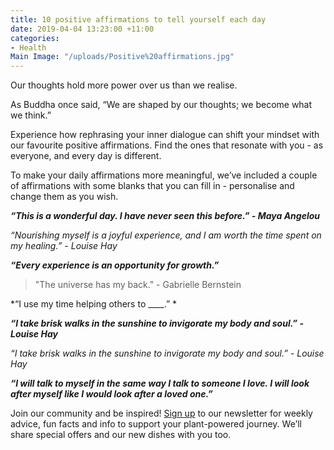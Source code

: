 ```yaml
---
title: 10 positive affirmations to tell yourself each day
date: 2019-04-04 13:23:00 +11:00
categories:
- Health
Main Image: "/uploads/Positive%20affirmations.jpg"
---
```


Our thoughts hold more power over us than we realise.

As Buddha once said, “We are shaped by our thoughts; we become what we think.”

Experience how rephrasing your inner dialogue can shift your mindset with our favourite positive affirmations. Find the ones that resonate with you - as everyone, and every day is different.

To make your daily affirmations more meaningful, we’ve included a couple of affirmations with some blanks that you can fill in - personalise and change them as you wish.

***“This is a wonderful day. I have never seen this before.” - Maya Angelou***

*“Nourishing myself is a joyful experience, and I am worth the time spent on my healing.” - Louise Hay*

***“Every experience is an opportunity for growth.”***

> "The universe has my back." - Gabrielle Bernstein

*“I use my time helping others to ____.”
*

***“I take brisk walks in the sunshine to invigorate my body and soul.” - Louise Hay***

*“I take brisk walks in the sunshine to invigorate my body and soul.” - Louise Hay*

***“I will talk to myself in the same way I talk to someone I love. I will look after myself like I would look after a loved one.”***

Join our community and be inspired! [Sign up](https://www.soulara.com.au) to our newsletter for weekly advice, fun facts and info to support your plant-powered journey. We’ll share special offers and our new dishes with you too.